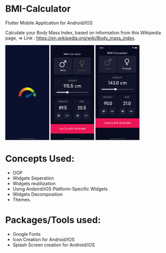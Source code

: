 # BMI-Calculator

Flutter Mobile Application for Android/IOS

Calculate your Body Mass Index, based on information from this Wikipedia page,
    => Link : https://en.wikipedia.org/wiki/Body_mass_index.


<img src="1.png" height ="300" >
<img src="2.png" height ="300" >
<img src="3.png" height ="300" >

# Concepts Used:
- OOP
- Widgets Seperation
- Widgets reutilization
- Using Andoird/iOS Platform-Specific Widgets
- Widgets Decomposition 
- Themes.

# Packages/Tools used:
- Google Fonts
- Icon Creation for Android/IOS
- Splash Screen creation for Android/iOS
